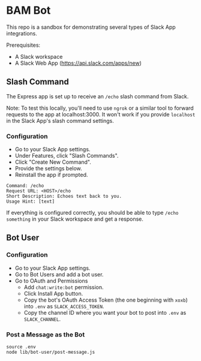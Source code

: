 # BAM Bot

This repo is a sandbox for demonstrating several types of Slack App integrations.

Prerequisites:
- A Slack workspace
- A Slack Web App (https://api.slack.com/apps/new)

## Slash Command

The Express app is set up to receive an `/echo` slash command from Slack.

Note: To test this locally, you'll need to use `ngrok` or a similar tool to forward requests to the app at localhost:3000. It won't work if you provide `localhost` in the Slack App's slash command settings.

### Configuration

- Go to your Slack App settings.
- Under Features, click "Slash Commands".
- Click "Create New Command".
- Provide the settings below.
- Reinstall the app if prompted.

```
Command: /echo
Request URL: <HOST>/echo
Short Description: Echoes text back to you.
Usage Hint: [text]
```

If everything is configured correctly, you should be able to type `/echo something` in your Slack workspace and get a response.

## Bot User

### Configuration

- Go to your Slack App settings.
- Go to Bot Users and add a bot user.
- Go to OAuth and Permissions
  - Add `chat:write:bot` permission.
  - Click Install App button.
  - Copy the bot's OAuth Access Token (the one beginning with `xoxb`) into `.env` as `SLACK_ACCESS_TOKEN`.
  - Copy the channel ID where you want your bot to post into `.env` as `SLACK_CHANNEL`.

### Post a Message as the Bot

```
source .env
node lib/bot-user/post-message.js
```
